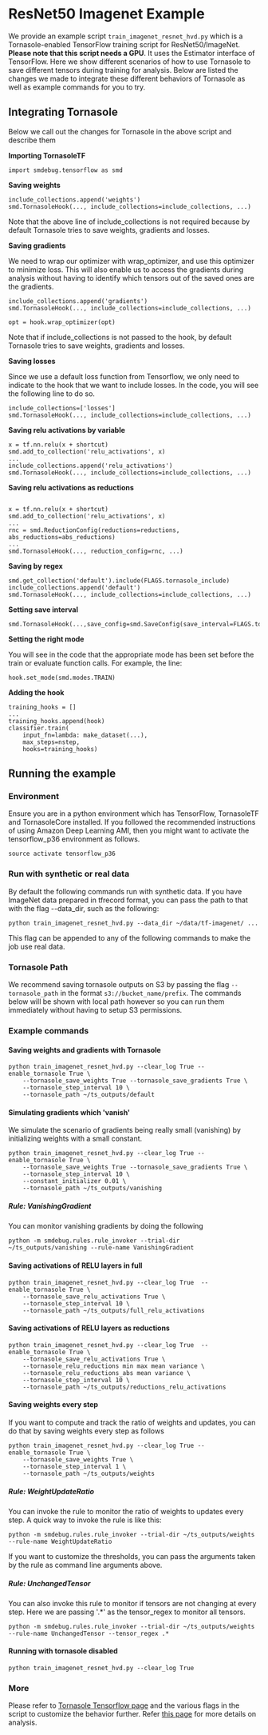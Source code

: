 # ResNet50 Imagenet Example
We provide an example script `train_imagenet_resnet_hvd.py` which is a Tornasole-enabled TensorFlow training script for ResNet50/ImageNet.
**Please note that this script needs a GPU**.
It uses the Estimator interface of TensorFlow.
Here we show different scenarios of how to use Tornasole to
save different tensors during training for analysis.
Below are listed the changes we made to integrate these different
behaviors of Tornasole as well as example commands for you to try.

## Integrating Tornasole
Below we call out the changes for Tornasole in the above script and describe them

**Importing TornasoleTF**
```
import smdebug.tensorflow as smd
```
**Saving weights**
```
include_collections.append('weights')
smd.TornasoleHook(..., include_collections=include_collections, ...)
```
Note that the above line of include_collections is not required
because by default Tornasole tries to save weights, gradients and losses.

**Saving gradients**

We need to wrap our optimizer with wrap_optimizer, and use this optimizer to minimize loss.
This will also enable us to access the gradients during analysis without having to identify which tensors out of the saved ones are the gradients.
```
include_collections.append('gradients')
smd.TornasoleHook(..., include_collections=include_collections, ...)

opt = hook.wrap_optimizer(opt)
```
Note that if include_collections is not passed to the hook,
by default Tornasole tries to save weights, gradients and losses.

**Saving losses**

Since we use a default loss function from Tensorflow, we only need to indicate to the hook that we want to include losses.
In the code, you will see the following line to do so.
```
include_collections=['losses']
smd.TornasoleHook(..., include_collections=include_collections, ...)
```

**Saving relu activations by variable**
```
x = tf.nn.relu(x + shortcut)
smd.add_to_collection('relu_activations', x)
...
include_collections.append('relu_activations')
smd.TornasoleHook(..., include_collections=include_collections, ...)
```
**Saving relu activations as reductions**
```

x = tf.nn.relu(x + shortcut)
smd.add_to_collection('relu_activations', x)
...
rnc = smd.ReductionConfig(reductions=reductions, abs_reductions=abs_reductions)
...
smd.TornasoleHook(..., reduction_config=rnc, ...)
```
**Saving by regex**
```
smd.get_collection('default').include(FLAGS.tornasole_include)
include_collections.append('default')
smd.TornasoleHook(..., include_collections=include_collections, ...)
```
**Setting save interval**
```
smd.TornasoleHook(...,save_config=smd.SaveConfig(save_interval=FLAGS.tornasole_step_interval)...)
```
**Setting the right mode**

You will see in the code that the appropriate mode has been set before the train or evaluate function calls.
For example, the line:
```
hook.set_mode(smd.modes.TRAIN)
```

**Adding the hook**
```
training_hooks = []
...
training_hooks.append(hook)
classifier.train(
    input_fn=lambda: make_dataset(...),
    max_steps=nstep,
    hooks=training_hooks)
```
## Running the example
### Environment
Ensure you are in a python environment which has TensorFlow, TornasoleTF and TornasoleCore installed. If you followed the recommended instructions of using Amazon Deep Learning AMI, then you might want to activate the tensorflow_p36 environment as follows.
```
source activate tensorflow_p36
```
### Run with synthetic or real data
By default the following commands run with synthetic data. If you have ImageNet data prepared in tfrecord format,
 you can pass the path to that with the flag --data_dir, such as the following:

```python train_imagenet_resnet_hvd.py --data_dir ~/data/tf-imagenet/ ...```

This flag can be appended to any of the following commands
to make the job use real data.
### Tornasole Path
We recommend saving tornasole outputs on S3 by passing
the flag `--tornasole_path` in the format `s3://bucket_name/prefix`.
The commands below will be shown with local path however
so you can run them immediately without having to setup S3 permissions.

### Example commands
#### Saving weights and gradients with Tornasole
```
python train_imagenet_resnet_hvd.py --clear_log True --enable_tornasole True \
    --tornasole_save_weights True --tornasole_save_gradients True \
    --tornasole_step_interval 10 \
    --tornasole_path ~/ts_outputs/default
```
#### Simulating gradients which 'vanish'
We simulate the scenario of gradients being really small (vanishing) by initializing weights with a small constant.
```
python train_imagenet_resnet_hvd.py --clear_log True --enable_tornasole True \
    --tornasole_save_weights True --tornasole_save_gradients True \
    --tornasole_step_interval 10 \
    --constant_initializer 0.01 \
    --tornasole_path ~/ts_outputs/vanishing
```

##### Rule: VanishingGradient
You can monitor vanishing gradients by doing the following
```
python -m smdebug.rules.rule_invoker --trial-dir ~/ts_outputs/vanishing --rule-name VanishingGradient
```
#### Saving activations of RELU layers in full
```
python train_imagenet_resnet_hvd.py --clear_log True  --enable_tornasole True \
    --tornasole_save_relu_activations True \
    --tornasole_step_interval 10 \
    --tornasole_path ~/ts_outputs/full_relu_activations
```
#### Saving activations of RELU layers as reductions
```
python train_imagenet_resnet_hvd.py --clear_log True  --enable_tornasole True \
    --tornasole_save_relu_activations True \
    --tornasole_relu_reductions min max mean variance \
    --tornasole_relu_reductions_abs mean variance \
    --tornasole_step_interval 10 \
    --tornasole_path ~/ts_outputs/reductions_relu_activations
```
#### Saving weights every step
If you want to compute and track the ratio of weights and updates,
you can do that by saving weights every step as follows
```
python train_imagenet_resnet_hvd.py --clear_log True --enable_tornasole True \
    --tornasole_save_weights True \
    --tornasole_step_interval 1 \
    --tornasole_path ~/ts_outputs/weights
```
##### Rule: WeightUpdateRatio
You can invoke the rule to
monitor the ratio of weights to updates every step.
A quick way to invoke the rule is like this:
```
python -m smdebug.rules.rule_invoker --trial-dir ~/ts_outputs/weights --rule-name WeightUpdateRatio
```
If you want to customize the thresholds, you can pass the arguments taken by the rule as command line arguments above.

##### Rule: UnchangedTensor
You can also invoke this rule to
monitor if tensors are not changing at every step. Here we are passing '.*' as the tensor_regex to monitor all tensors.
```
python -m smdebug.rules.rule_invoker --trial-dir ~/ts_outputs/weights --rule-name UnchangedTensor --tensor_regex .*
```

#### Running with tornasole disabled
```
python train_imagenet_resnet_hvd.py --clear_log True
```
### More
Please refer to [Tornasole Tensorflow page](../README.md) and the various flags in the script to customize the behavior further.
Refer [this page](../../rules/README.md) for more details on analysis.
